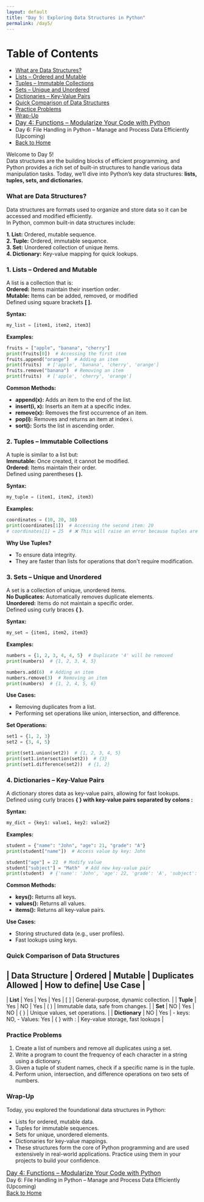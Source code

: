 ```yaml
---
layout: default
title: "Day 5: Exploring Data Structures in Python"
permalink: /day5/
---
```


# Table of Contents
- [What are Data Structures?](#what-are-data-structures)
- [Lists – Ordered and Mutable](#lists)
- [Tuples – Immutable Collections](#tuples)
- [Sets – Unique and Unordered](#sets)
- [Dictionaries – Key-Value Pairs](#dictionaries)
- [Quick Comparison of Data Structures](#comparision)
- [Practice Problems](#practice)
- [Wrap-Up](#wrap-up)
- <a href="{{ site.baseurl }}/day4/" style="font-size: 16px;"> Day 4: Functions – Modularize Your Code with Python </a>   
- Day 6: File Handling in Python – Manage and Process Data Efficiently (Upcoming)  
- <a href="{{ site.baseurl }}/">Back to Home</a>


Welcome to Day 5!  
Data structures are the building blocks of efficient programming, and Python provides a rich set of built-in structures to handle various data manipulation tasks. Today, we’ll dive into Python’s key data structures: **lists, tuples, sets, and dictionaries.**    

### What are Data Structures? <a name="what-are-data-structures"></a>
Data structures are formats used to organize and store data so it can be accessed and modified efficiently.   
In Python, common built-in data structures include:

**1. List:** Ordered, mutable sequence.  
**2. Tuple:** Ordered, immutable sequence.  
**3. Set:** Unordered collection of unique items.  
**4. Dictionary:** Key-value mapping for quick lookups.  

### 1. Lists – Ordered and Mutable <a name="lists"></a>  
A list is a collection that is:  
**Ordered:** Items maintain their insertion order.  
**Mutable:** Items can be added, removed, or modified    
Defined using square brackets **[ ].**

**Syntax:**  
```python
my_list = [item1, item2, item3]
```

**Examples:**  
```python
fruits = ["apple", "banana", "cherry"]
print(fruits[0])  # Accessing the first item
fruits.append("orange")  # Adding an item
print(fruits)  # ['apple', 'banana', 'cherry', 'orange']
fruits.remove("banana")  # Removing an item
print(fruits)  # ['apple', 'cherry', 'orange']
```

**Common Methods:**

- **append(x):** Adds an item to the end of the list.  
- **insert(i, x):** Inserts an item at a specific index.  
- **remove(x):** Removes the first occurrence of an item.  
- **pop(i):** Removes and returns an item at index i.  
- **sort():** Sorts the list in ascending order.  

### 2. Tuples – Immutable Collections <a name="tuples"></a>  
A tuple is similar to a list but:  
**Immutable:** Once created, it cannot be modified.  
**Ordered:** Items maintain their order.  
Defined using parentheses **( ).**  

**Syntax:**
```python
my_tuple = (item1, item2, item3)
```

**Examples:**  
```python
coordinates = (10, 20, 30)
print(coordinates[1])  # Accessing the second item: 20
# coordinates[1] = 25  # ❌ This will raise an error because tuples are immutable.
```

**Why Use Tuples?**

- To ensure data integrity.  
- They are faster than lists for operations that don't require modification.

### 3. Sets – Unique and Unordered <a name="sets"></a>  
A set is a collection of unique, unordered items.  
**No Duplicates:** Automatically removes duplicate elements.  
**Unordered:** Items do not maintain a specific order.  
Defined using curly braces **{ }.**  

**Syntax:**
```python
my_set = {item1, item2, item3}
```

**Examples:**  
```python
numbers = {1, 2, 3, 4, 4, 5}  # Duplicate '4' will be removed
print(numbers)  # {1, 2, 3, 4, 5}

numbers.add(6)  # Adding an item
numbers.remove(3)  # Removing an item
print(numbers)  # {1, 2, 4, 5, 6}
```

**Use Cases:**

- Removing duplicates from a list.  
- Performing set operations like union, intersection, and difference.

**Set Operations:**  
```python
set1 = {1, 2, 3}
set2 = {3, 4, 5}

print(set1.union(set2))  # {1, 2, 3, 4, 5}
print(set1.intersection(set2))  # {3}
print(set1.difference(set2))  # {1, 2}
```

### 4. Dictionaries – Key-Value Pairs <a name="dictionaries"></a>  
A dictionary stores data as key-value pairs, allowing for fast lookups.  
Defined using curly braces **{ } with key-value pairs separated by colons :**  

**Syntax:**  
```python
my_dict = {key1: value1, key2: value2}
```

**Examples:**    
```python
student = {"name": "John", "age": 21, "grade": "A"}
print(student["name"])  # Access value by key: John

student["age"] = 22  # Modify value
student["subject"] = "Math"  # Add new key-value pair
print(student)  # {'name': 'John', 'age': 22, 'grade': 'A', 'subject': 'Math'}
```

**Common Methods:**

- **keys():** Returns all keys.  
- **values():** Returns all values.  
- **items():** Returns all key-value pairs.  

**Use Cases:**  

- Storing structured data (e.g., user profiles).  
- Fast lookups using keys.

### Quick Comparison of Data Structures <a name="comparison"></a>  

| **Data Structure** | **Ordered** | **Mutable** | **Duplicates Allowed**      | **How to define**| **Use Case**                         |
------------------------------------------------------------------------------------------------------------------------------------------
| **List**           | Yes         | Yes         | Yes                         |  [ ]             | General-purpose, dynamic collection. |
| **Tuple**          | Yes         | NO          | Yes                         |  ( )             | Immutable data, safe from changes.   |
| **Set**            | NO          | Yes         | NO                          |  { }             | Unique values, set operations.       |
| **Dictionary**     | NO          | Yes         |  - keys: NO,  - Values: Yes |  { } with :      | Key-value storage, fast lookups      |


### Practice Problems <a name="practice"></a>  
1. Create a list of numbers and remove all duplicates using a set.  
2. Write a program to count the frequency of each character in a string using a dictionary.  
3. Given a tuple of student names, check if a specific name is in the tuple.  
4. Perform union, intersection, and difference operations on two sets of numbers.  

### Wrap-Up <a name="wrap-up"></a>
Today, you explored the foundational data structures in Python:  

- Lists for ordered, mutable data.  
- Tuples for immutable sequences.  
- Sets for unique, unordered elements.  
- Dictionaries for key-value mappings.  
- These structures form the core of Python programming and are used extensively in real-world applications. Practice using them in your projects to build your confidence.

<a href="{{ site.baseurl }}/day4/" style="font-size: 16px;"> Day 4: Functions – Modularize Your Code with Python </a>     
Day 6: File Handling in Python – Manage and Process Data Efficiently (Upcoming)    
<a href="{{ site.baseurl }}/">Back to Home</a>  
